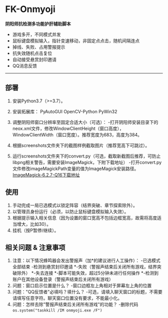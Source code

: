 # FK-Onmyoji
**阴阳师抗检测多功能护肝辅助脚本**

 - 游戏多开，不同模式并发
 - 鼠标键盘模拟输入，指针变速移动，非固定点点击，随机间隔连点
 - 掉线、失败、占用警报提示
 - 抗失效随机点击复位
 - 自动接受悬赏封印邀请
 - QQ消息反馈

----------


## 部署 ##

 1. 安装Python3.7（>=3.7）。

 2. 安装拓展库：
    PyAutoGUI
    OpenCV-Python
    PyWin32

 3. 调整阴阳师窗口分辨率至固定合适大小（可选）：
    -打开阴阳师安装目录下的neox.xml文件，修改WindowClientHeight（窗口高度），WindowClientWidth（窗口宽度）。推荐宽度为683，高度为384。

 4. 根据screenshots文件夹下的截图样例截取图片（推荐宽高下可跳过）。

 5. 运行screenshots文件夹下的convert.py（可选，截取新截图后推荐，可防止libpng相关警告，需要安装ImageMagick，下附下载地址）
    -打开convert.py文件修改imageMagickPath变量的值为ImageMagick安装路径。
 [ImageMagick-6.2.7-Q16下载地址][1]
## 使用 ##
 1. 手动完成一局已选模式以锁定阵容（结界突破、章节探索除外）。
 2. 以管理员身份运行（必须，以防止鼠标键盘模拟输入失效）。
 3. 根据提示输入相关信息（因为设置的窗口宽高不包括边框宽高，故需将高度适当增大，比如30）。
 4. 挂机（按P暂停/继续）。

## 相关问题 & 注意事项 ##
 1. 注意：以下情况蜂鸣器会发出警报声（加*的建议进行人工操作）：
    -已选模式全部结束
    -检测到悬赏封印邀请
    *-失败（警报声结束后关闭所有游戏，结界突破除外）
    *-失去连接
    *-脚本可能失效，超过5分钟未进行任何操作
    *-检测到账户在其他设备登录（警报声结束后关闭所有游戏）
 2. 问题：窗口启示位置是什么？
    -窗口边框左上角相对于屏幕左上角的位置
 3. 问题："QQ反馈者"必填吗？填什么？
    -可选，请填入聊天窗口的标题，不需要请填写任意字符。聊天窗口位置没有要求，不能最小化。
 4. 问题：怎样去除"警报声结束后关闭所有游戏"的功能？
    -删除代码`os.system("taskkill /IM onmyoji.exe /F")`
    


  [1]: https://t00y.com/file/15016760-403129810